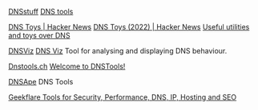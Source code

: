 
[DNSstuff](https://www.dnsstuff.com/)
[DNS tools](https://tools.dnsstuff.com/)

[DNS Toys | Hacker News](https://news.ycombinator.com/item?id=31704789)
[DNS Toys (2022) | Hacker News](https://news.ycombinator.com/item?id=38899290)
[Useful utilities and toys over DNS](https://www.dns.toys/)

[DNSViz](https://dnsviz.net/)
[DNS Viz](https://github.com/dnsviz/dnsviz)
Tool for analysing and displaying DNS behaviour.

[Dnstools.ch](https://www.dnstools.ch/)
[Welcome to DNSTools!](https://dnstools.ws/)

[DNSApe](https://www.dnsape.com/)
DNS Tools

[Geekflare Tools for Security, Performance, DNS, IP, Hosting and SEO](https://gf.dev/toolbox)
